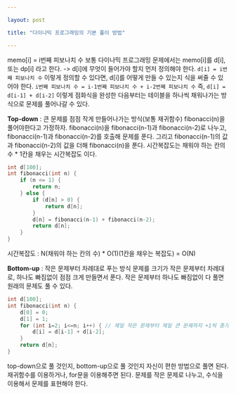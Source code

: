 ```yaml
---

layout: post

title: "다이나믹 프로그래밍의 기본 풀이 방법"

---
```


memo[i] = i번째 피보나치 수
보통 다이나믹 프로그래밍 문제에서는 memo[i]를 d[i], 또는 dp[i] 라고 한다.
-> d[i]에 무엇이 들어가야 할지 먼저 정의해야 한다.
`d[i] = i번째 피보나치 수`
이렇게 정의할 수 있다면,
d[i]를 어떻게 만들 수 있는지 식을 써줄 수 있어야 한다.
`i번째 피보나치 수 = i-1번째 피보나치 수 + i-2번째 피보나치 수`
즉, `d[i] = d[i-1] + d[i-2]`
이렇게 점화식을 완성한 다음부터는 테이블을 하나씩 채워나가는 방식으로 문제를 풀어나갈 수 있다.

**Top-down** : 큰 문제를 점점 작게 만들어나가는 방식(보통 재귀함수)
fibonacci(n)을 풀어야한다고 가정하자. fibonacci(n)을 fibonacci(n-1)과 fibonacci(n-2)로 나누고, fibonacci(n-1)과 fibonacci(n-2)를 호출해 문제를 푼다. 그리고 fibonacci(n-1)의 값과 fibonacci(n-2)의 값을 더해 fibonacci(n)을 푼다. 시간복잡도는 채워야 하는 칸의 수 * 1칸을 채우는 시간복잡도 이다.
```c++
int d[100];
int fibonacci(int n) {
	if (n <= 1) {
    	return n;
    } else {
    	if (d[n] > 0) {
        	return d[n];
        }
        d[n] = fibonacci(n-1) + fibonacci(n-2);
        return d[n];
    }
}
```
시간복잡도 : N(채워야 하는 칸의 수) * O(1)(1칸을 채우는 복잡도) = O(N)

**Bottom-up** : 작은 문제부터 차례대로 푸는 방식
문제를 크기가 작은 문제부터 차례대로, 하나도 빠짐없이 점점 크게 만들면서 푼다. 작은 문제부터 하나도 빠짐없이 다 풀면 원래의 문제도 풀 수 있다.
```c++
int d[100];
int fibonacci(int n) {
	d[0] = 0;
    d[1] = 1;
    for (int i=2; i<=n; i++) { // 제일 작은 문제부터 제일 큰 문제까지 +1씩 증가시키면서 모두 푼다.
    	d[i] = d[i-1] + d[i-2];
    }
    return d[n];
}
```

top-down으로 풀 것인지, bottom-up으로 풀 것인지 자신이 편한 방법으로 풀면 된다.
재귀함수를 이용하거나, for문을 이용해주면 된다.
문제를 작은 문제로 나누고, 수식을 이용해서 문제를 표현해야 한다.
